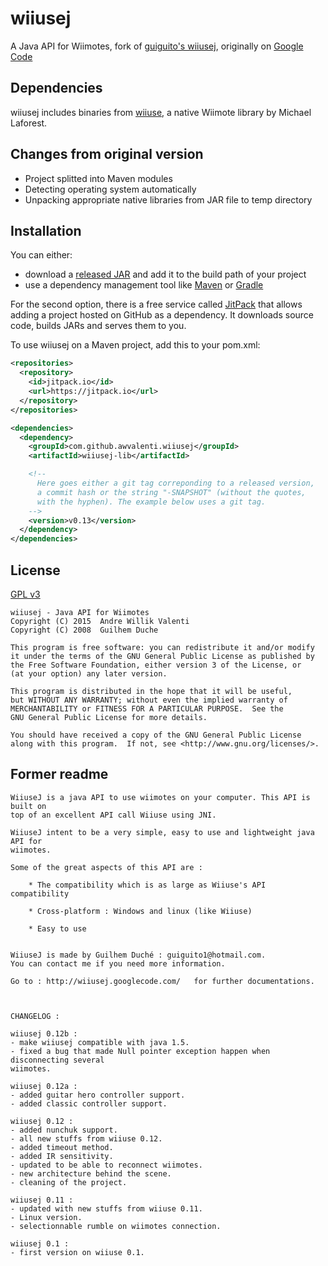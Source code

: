 # wiiusej
A Java API for Wiimotes, fork of [guiguito's wiiusej](https://github.com/guiguito/wiiusej), originally on [Google Code](https://code.google.com/p/wiiusej/)

## Dependencies
wiiusej includes binaries from
[wiiuse](http://www.macs.hw.ac.uk/~ruth/year4VEs/Labs/wiiuse.html),
a native Wiimote library by Michael Laforest.

## Changes from original version
- Project splitted into Maven modules
- Detecting operating system automatically
- Unpacking appropriate native libraries from JAR file to temp directory

## Installation
You can either:
- download a [released JAR](../../releases) and add it to the build path of your project
- use a dependency management tool like [Maven](https://maven.apache.org) or [Gradle](http://gradle.org/)

For the second option, there is a free service called [JitPack](https://jitpack.io/) that allows adding a project hosted on GitHub as a dependency. It downloads source code, builds JARs and serves them to you.

To use wiiusej on a Maven project, add this to your pom.xml:

```xml
<repositories>
  <repository>
    <id>jitpack.io</id>
    <url>https://jitpack.io</url>
  </repository>
</repositories>

<dependencies>
  <dependency>
    <groupId>com.github.awvalenti.wiiusej</groupId>
    <artifactId>wiiusej-lib</artifactId>

    <!--
      Here goes either a git tag correponding to a released version,
      a commit hash or the string "-SNAPSHOT" (without the quotes,
      with the hyphen). The example below uses a git tag.
    -->
    <version>v0.13</version>
  </dependency>
</dependencies>
```

## License
[GPL v3](http://www.gnu.org/licenses/gpl-3.0.en.html)

```
wiiusej - Java API for Wiimotes
Copyright (C) 2015  Andre Willik Valenti
Copyright (C) 2008  Guilhem Duche

This program is free software: you can redistribute it and/or modify
it under the terms of the GNU General Public License as published by
the Free Software Foundation, either version 3 of the License, or
(at your option) any later version.

This program is distributed in the hope that it will be useful,
but WITHOUT ANY WARRANTY; without even the implied warranty of
MERCHANTABILITY or FITNESS FOR A PARTICULAR PURPOSE.  See the
GNU General Public License for more details.

You should have received a copy of the GNU General Public License
along with this program.  If not, see <http://www.gnu.org/licenses/>.
```

## Former readme
```
WiiuseJ is a java API to use wiimotes on your computer. This API is built on
top of an excellent API call Wiiuse using JNI.

WiiuseJ intent to be a very simple, easy to use and lightweight java API for
wiimotes.

Some of the great aspects of this API are :

    * The compatibility which is as large as Wiiuse's API compatibility 

    * Cross-platform : Windows and linux (like Wiiuse) 

    * Easy to use 
    
    
WiiuseJ is made by Guilhem Duché : guiguito1@hotmail.com.
You can contact me if you need more information.    
    
Go to : http://wiiusej.googlecode.com/   for further documentations.   



CHANGELOG :

wiiusej 0.12b :
- make wiiusej compatible with java 1.5.
- fixed a bug that made Null pointer exception happen when disconnecting several
wiimotes.

wiiusej 0.12a :
- added guitar hero controller support.
- added classic controller support.

wiiusej 0.12 :
- added nunchuk support.
- all new stuffs from wiiuse 0.12.
- added timeout method.
- added IR sensitivity.
- updated to be able to reconnect wiimotes.
- new architecture behind the scene.
- cleaning of the project.

wiiusej 0.11 :
- updated with new stuffs from wiiuse 0.11.
- Linux version.
- selectionnable rumble on wiimotes connection. 

wiiusej 0.1 :
- first version on wiiuse 0.1.
```
